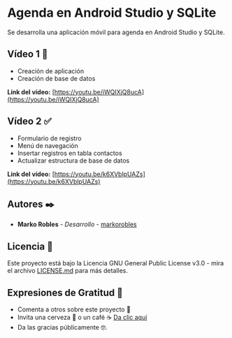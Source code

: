 # Agenda en Android Studio y SQLite
Se desarrolla una aplicación móvil para agenda en Android Studio y SQLite.

## Vídeo 1 📱
- Creación de aplicación
- Creación de base de datos

**Link del vídeo:** [https://youtu.be/iWQIXjQ8ucA](https://youtu.be/iWQIXjQ8ucA) 

## Vídeo 2 ✅
- Formulario de registro
- Menú de navegación
- Insertar registros en tabla contactos
- Actualizar estructura de base de datos

**Link del vídeo:** [https://youtu.be/k6XVblpUAZs](https://youtu.be/k6XVblpUAZs) 


## Autores ✒️
- **Marko Robles** - *Desarrollo* - [markorobles](https://github.com/markorobles)

## Licencia 📄

Este proyecto está bajo la Licencia GNU General Public License v3.0 - mira el archivo [LICENSE.md](LICENSE.md) para más detalles.

## Expresiones de Gratitud 🎁

* Comenta a otros sobre este proyecto 📢
* Invita una cerveza 🍺 o un café ☕ [Da clic aquí](https://www.paypal.com/paypalme/markorobles?locale.x=es_XC.) 
* Da las gracias públicamente 🤓.
